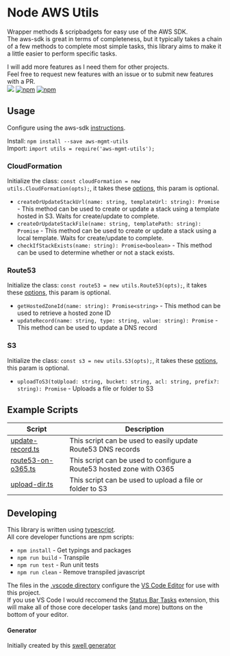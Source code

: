 # Node AWS Utils  
Wrapper methods & scripbadgets for easy use of the AWS SDK.  
The aws-sdk is great in terms of completeness, but it typically takes a chain of a few methods to complete most simple tasks, this library aims to make it a little easier to perform specific tasks.  

I will add more features as I need them for other projects.  
Feel free to request new features with an issue or to submit new features with a PR.  
![](https://beverts.visualstudio.com/_apis/public/build/definitions/93e3d145-8350-4675-b220-333870597580/115/badge) [![npm](https://img.shields.io/npm/v/aws-mgmt-utils.svg)]() [![npm](https://img.shields.io/npm/dt/aws-mgmt-utils.svg)]() 
## Usage
Configure using the aws-sdk [instructions](http://docs.aws.amazon.com/sdk-for-javascript/v2/developer-guide/configuring-the-jssdk.html).  

Install: `npm install --save aws-mgmt-utils`  
Import: `import utils = require('aws-mgmt-utils');`  

### CloudFormation
Initialize the class: `const cloudFormation = new utils.CloudFormation(opts);`, it takes these [options](http://docs.aws.amazon.com/AWSJavaScriptSDK/latest/AWS/CloudFormation.html#constructor-property), this param is optional.  

* `createOrUpdateStackUrl(name: string, templateUrl: string): Promise` - This method can be used to create or update a stack using a template hosted in S3. Waits for create/update to complete.  
* `createOrUpdateStackFile(name: string, templatePath: string): Promise` - This method can be used to create or update a stack using a local template. Waits for create/update to complete.  
* `checkIfStackExists(name: string): Promise<boolean>` - This method can be used to determine whether or not a stack exists.  

### Route53
Initialize the class: `const route53 = new utils.Route53(opts);`, it takes these [options](http://docs.aws.amazon.com/AWSJavaScriptSDK/latest/AWS/Route53.html#constructor-property), this param is optional.  

* `getHostedZoneId(name: string): Promise<string>` - This method can be used to retrieve a hosted zone ID  
* `updateRecord(name: string, type: string, value: string): Promise` - This method can be used to update a DNS record  

### S3
Initialize the class: `const s3 = new utils.S3(opts);`, it takes these [options](http://docs.aws.amazon.com/AWSJavaScriptSDK/latest/AWS/S3.html#constructor-property), this param is optional.  

* `uploadToS3(toUpload: string, bucket: string, acl: string, prefix?: string): Promise` - Uploads a file or folder to S3  

## Example Scripts  
|Script|Description|
|------|-----------|
|[update-record.ts](./scripts/update-record.ts)|This script can be used to easily update Route53 DNS records|
|[route53-on-o365.ts](./scripts/route53-on-o365.ts)|This script can be used to configure a Route53 hosted zone with O365|
|[upload-dir.ts](./scripts/upload-dir.ts)|This script can be used to upload a file or folder to S3|

## Developing  
This library is written using [typescript](http://www.typescriptlang.org/).  
All core developer functions are npm scripts:  
* `npm install` - Get typings and packages  
* `npm run build` - Transpile  
* `npm run test` - Run unit tests  
* `npm run clean` - Remove transpiled javascript  

The files in the [.vscode directory](./.vscode) configure the [VS Code Editor](https://code.visualstudio.com) for use with this project.  
If you use VS Code I would reccomend the [Status Bar Tasks](https://marketplace.visualstudio.com/items?itemName=GuardRex.status-bar-tasks) extension, this will make all of those core deceloper tasks (and more) buttons on the bottom of your editor.  

#### Generator  
Initially created by this [swell generator](https://github.com/swellaby/generator-swell)  
